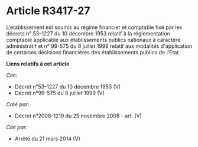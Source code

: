 # Article R3417-27

L'établissement est soumis au régime financier et comptable fixé par les décrets n° 53-1227 du 10 décembre 1953 relatif à la
réglementation comptable applicable aux établissements publics nationaux à caractère administratif et n° 99-575 du 8 juillet
1999 relatif aux modalités d'application de certaines décisions financières des établissements publics de l'Etat.

**Liens relatifs à cet article**

_Cite_:

  - Décret n°53-1227 du 10 décembre 1953 (V)
  - Décret n°99-575 du 8 juillet 1999 (V)

_Créé par_:

  - Décret n°2008-1219 du 25 novembre 2008 - art. (V)

_Cité par_:

  - Arrêté du 21 mars 2014 (V)
